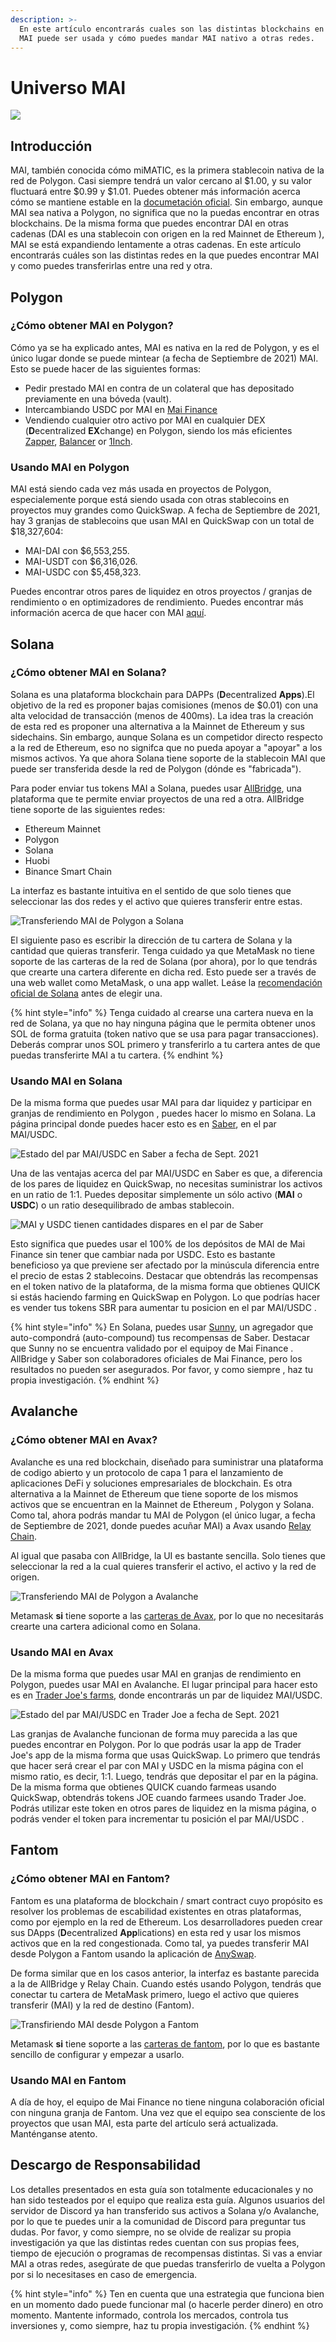 ```yaml
---
description: >-
  En este artículo encontrarás cuales son las distintas blockchains en la cual
  MAI puede ser usada y cómo puedes mandar MAI nativo a otras redes.
---
```


# Universo MAI



![](../.gitbook/assets/screen-shot-2021-09-13-at-1.06.42-pm.png)

## Introducción

MAI, también conocida cómo miMATIC, es la primera stablecoin nativa de la red de Polygon. Casi siempre tendrá un valor cercano al $1.00, y su valor fluctuará entre $0.99 y $1.01. Puedes obtener más información acerca cómo se mantiene estable en la [documetación oficial](https://docs.mai.finance/stablecoin-economics). Sin embargo, aunque MAI sea nativa a Polygon, no significa que no la puedas encontrar en otras blockchains. De la misma forma que puedes encontrar DAI en otras cadenas \(DAI es una stablecoin con origen en la red Mainnet de Ethereum \), MAI se está expandiendo lentamente a otras cadenas. En este artículo encontrarás cuáles son las distintas redes en la que puedes encontrar MAI y como puedes transferirlas entre una red y otra. 

## Polygon

### ¿Cómo obtener MAI en Polygon?

Cómo ya se ha explicado antes, MAI es nativa en la red de Polygon, y es el único lugar donde se puede mintear \(a fecha de Septiembre de 2021\) MAI. Esto se puede hacer de las siguientes formas:

* Pedir prestado MAI en contra de un colateral que has depositado previamente en una bóveda \(vault\).
* Intercambiando USDC por MAI en [Mai Finance](https://app.mai.finance/anchor)
* Vendiendo cualquier otro activo por MAI en cualquier DEX \(**D**ecentralized **EX**change\) en Polygon, siendo los más eficientes [Zapper](https://zapper.fi/exchange), [Balancer](https://polygon.balancer.fi/#/trade) or [1Inch](https://app.1inch.io/#/137/classic/swap).

### Usando MAI en Polygon

MAI está siendo cada vez más usada en proyectos de Polygon, especialemente porque está siendo usada con otras stablecoins en proyectos muy grandes como QuickSwap. A fecha de Septiembre de 2021, hay 3 granjas de stablecoins que usan MAI en QuickSwap con un total de $18,327,604:

* MAI-DAI con $6,553,255.
* MAI-USDT con $6,316,026.
* MAI-USDC con $5,458,323.

Puedes encontrar otros pares de liquidez en otros proyectos / granjas de rendimiento o en optimizadores de rendimiento. Puedes encontrar más información acerca de que hacer con MAI [aquí](https://app.gitbook.com/@qidao-qimps/s/mai-finance-tutorials/~/drafts/-Mjj5Zcqlp_GJOOfz4U4/v/es/tutoriales-de-inversion/que-hacer-con-tu-mai-en-polygon).

## Solana

### ¿Cómo obtener MAI en Solana?

Solana es una plataforma blockchain para DAPPs \(**D**ecentralized **Apps**\).El objetivo de la red es proponer bajas comisiones \(menos de $0.01\) con una alta velocidad de transacción \(menos de 400ms\). La idea tras la creación de esta red es proponer una alternativa a la Mainnet de Ethereum y sus sidechains. Sin embargo, aunque Solana es un competidor directo respecto a la red de Ethereum, eso no signifca que no pueda apoyar a "apoyar" a los mismos activos. Ya que ahora Solana tiene soporte de la stablecoin MAI que puede ser transferida desde  la red de Polygon \(dónde es "fabricada"\).

Para poder enviar tus tokens MAI a Solana, puedes usar [AllBridge](https://allbridge.io/), una plataforma que te permite enviar proyectos de una red a otra. AllBridge tiene soporte de las siguientes redes:

* Ethereum Mainnet
* Polygon
* Solana
* Huobi
* Binance Smart Chain

La interfaz es bastante intuitiva en el sentido de que solo tienes que seleccionar las dos redes y el activo que quieres transferir entre estas.

![Transferiendo MAI de Polygon a Solana](../.gitbook/assets/screen-shot-2021-09-13-at-1.52.23-pm.png)

El siguiente paso es escribir la dirección de tu cartera de Solana y la cantidad que quieras transferir. Tenga cuidado ya que MetaMask no tiene soporte de las carteras de la red de Solana \(por ahora\), por lo que tendrás que crearte una cartera diferente en dicha red. Esto puede ser a través de una web wallet como MetaMask, o una app wallet. Leáse la [recomendación oficial de Solana](https://docs.solana.com/wallet-guide) antes de elegir una.

{% hint style="info" %}
Tenga cuidado al crearse una cartera nueva en la red de Solana, ya que no hay ninguna página que le permita obtener unos SOL de forma gratuita \(token nativo que se usa para pagar transacciones\). Deberás comprar unos SOL primero y transferirlo a tu cartera antes de que puedas transferirte MAI a tu cartera.
{% endhint %}

### Usando MAI en Solana

De la misma forma que puedes usar MAI  para dar liquidez y participar en granjas de rendimiento en Polygon , puedes hacer lo mismo en Solana. La página principal donde puedes hacer esto es en [Saber](https://app.saber.so/), en el par MAI/USDC.

![Estado del par MAI/USDC en Saber a fecha de Sept. 2021](../.gitbook/assets/screen-shot-2021-09-13-at-2.11.10-pm.png)

Una de las ventajas acerca del par MAI/USDC en Saber es que, a diferencia de los pares de liquidez en QuickSwap, no necesitas suministrar los activos en un ratio de 1:1. Puedes depositar simplemente un sólo activo \(**MAI** o **USDC**\) o un ratio desequilibrado de ambas stablecoin.

![MAI y USDC tienen cantidades dispares en el par de Saber](../.gitbook/assets/screen-shot-2021-09-13-at-2.13.51-pm.png)

Esto significa que puedes usar el 100% de los depósitos de MAI de Mai Finance sin tener que cambiar nada por USDC. Esto es bastante beneficioso ya que previene ser afectado por la minúscula diferencia entre el precio de estas 2 stablecoins. Destacar que obtendrás las recompensas en el token nativo de la plataforma,  de la misma forma que obtienes QUICK si estás haciendo farming en QuickSwap en Polygon. Lo que podrías hacer es vender tus tokens SBR para aumentar tu posicion en el par MAI/USDC .

{% hint style="info" %}
En Solana, puedes usar [Sunny](https://app.sunny.ag/), un agregador que auto-compondrá \(auto-compound\) tus recompensas de Saber. Destacar que Sunny no se encuentra validado por el equipoy de Mai Finance . AllBridge y Saber son colaboradores oficiales de Mai Finance, pero los resultados no pueden ser asegurados. Por favor, y como siempre , haz tu propia investigación.
{% endhint %}

## Avalanche

### ¿Cómo obtener MAI en Avax?

Avalanche es una red blockchain, diseñado para suministrar una plataforma de codigo abierto y un protocolo de capa 1 para el lanzamiento de aplicaciones DeFi y soluciones empresariales de blockchain. Es otra alternativa a la Mainnet de Ethereum que tiene soporte de los mismos activos que se encuentran en la Mainnet de Ethereum , Polygon y Solana. Como tal, ahora podrás mandar tu MAI de Polygon \(el único lugar, a fecha de Septiembre de 2021, donde puedes acuñar MAI\) a Avax usando [Relay Chain](https://app.relaychain.com/#/transfer).

Al igual que pasaba con AllBridge, la UI es bastante sencilla. Solo tienes que seleccionar la red a la cual quieres transferir el activo, el activo y la red de origen.

![Transferiendo MAI de Polygon a Avalanche](../.gitbook/assets/screen-shot-2021-09-13-at-2.52.31-pm.png)

Metamask **si** tiene soporte a las [carteras de Avax](https://support.avax.network/en/articles/4626956-how-do-i-set-up-metamask-on-avalanche), por lo que no necesitarás crearte una cartera adicional como en Solana.

### Usando MAI en Avax

De la misma forma que puedes usar MAI en granjas de rendimiento en Polygon, puedes usar MAI en Avalanche. El lugar principal para hacer esto es en [Trader Joe's farms](https://www.traderjoexyz.com/#/farm), donde encontrarás un par de liquidez MAI/USDC.

![Estado del par MAI/USDC en Trader Joe a fecha de Sept. 2021](../.gitbook/assets/screen-shot-2021-09-13-at-3.07.19-pm.png)

Las granjas de Avalanche funcionan de forma muy parecida a las que puedes encontrar en Polygon. Por lo que podrás usar la app de Trader Joe's app de la misma forma que usas QuickSwap. Lo primero que tendrás que hacer será crear el par con MAI y USDC en la misma página con el mismo ratio, es decir, 1:1. Luego, tendrás que depositar el par en la página. De la misma forma que obtienes QUICK cuando farmeas usando QuickSwap,  obtendrás tokens JOE cuando farmees usando Trader Joe. Podrás utilizar este token en otros pares de liquidez en la misma página, o podrás vender el token para incrementar tu posición el par MAI/USDC .

## Fantom

### ¿Cómo obtener MAI en Fantom?

Fantom es una plataforma de blockchain / smart contract cuyo propósito es resolver los problemas de escabilidad existentes en otras plataformas, como por ejemplo en la red de Ethereum. Los desarrolladores pueden crear sus DApps \(**D**ecentralized **App**lications\) en esta red y usar los mismos activos que en la red congestionada. Como tal, ya puedes transferir MAI desde Polygon a Fantom usando la aplicación de [AnySwap](https://anyswap.exchange/#/router).

De forma similar que en los casos anterior, la interfaz es bastante parecida a la de AllBridge y Relay Chain. Cuando estés usando Polygon, tendrás que conectar tu cartera de MetaMask primero, luego el activo que quieres transferir \(MAI\) y la red de destino \(Fantom\).

![Transfiriendo MAI desde Polygon a Fantom](../.gitbook/assets/image.png)

Metamask **si** tiene soporte a las [carteras de fantom](https://docs.fantom.foundation/tutorials/set-up-metamask), por lo que es bastante sencillo de configurar y empezar a usarlo.

### Usando MAI en Fantom

A día de hoy, el equipo de Mai Finance no tiene ninguna colaboración oficial con ninguna granja de Fantom. Una vez que el equipo sea consciente de los proyectos que usan MAI, esta parte del artículo será actualizada. Manténganse atento.

## Descargo de Responsabilidad

Los detalles presentados en esta guía son totalmente educacionales y no han sido testeados por el equipo que realiza esta guía. Algunos usuarios del servidor de Discord ya han transferido sus activos a Solana y/o Avalanche, por lo que te puedes unir a la comunidad de Discord para preguntar tus dudas. Por favor, y como siempre, no se olvide de realizar su propia investigación ya que las distintas redes cuentan con sus propias fees, tiempo de ejecución o programas de recompensas distintas. Si vas a enviar MAI a otras redes, asegúrate de que puedas transferirlo de vuelta a Polygon por si lo necesitases en caso de emergencia.

{% hint style="info" %}
Ten en cuenta que una estrategia que funciona bien en un momento dado puede funcionar mal \(o hacerle perder dinero\) en otro momento. Mantente informado, controla los mercados, controla tus inversiones y, como siempre, haz tu propia investigación.
{% endhint %}


